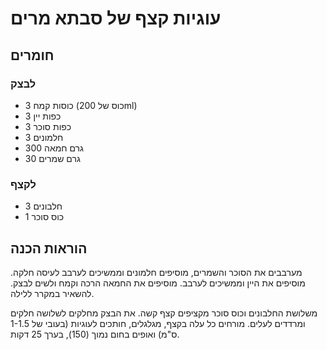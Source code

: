 # עוגיות קצף של סבתא מרים

## חומרים

### לבצק

- 3 כוסות קמח (כוס של 200ml)
- 3 כפות יין
- 3 כפות סוכר
- 3 חלמונים
- 300 גרם חמאה
- 30 גרם שמרים

### לקצף

- 3 חלבונים
- 1 כוס סוכר

## הוראות הכנה

מערבבים את הסוכר והשמרים, מוסיפים חלמונים וממשיכים לערבב לעיסה חלקה.
מוסיפים את היין וממשיכים לערבב.
מוסיפים את החמאה הרכה וקמח ולשים לבצק.
להשאיר במקרר ללילה.

משלושת החלבונים וכוס סוכר מקציפים קצף קשה.
את הבצק מחלקים לשלושה חלקים ומרדדים לעלים.
מורחים כל עלה בקצף, מגלגלים, חותכים לעוגיות (בעובי של 1-1.5 ס"מ) ואופים בחום נמוך (150), בערך 25 דקות.
